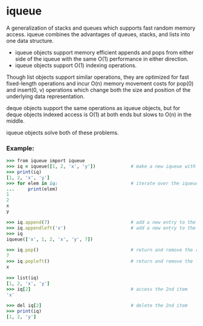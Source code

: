 # iqueue

A generalization of stacks and queues which supports fast random memory access. iqueue combines the advantages of queues, stacks, and lists into one data structure.

- iqueue objects support memory efficient appends and pops from either side of the iqueue with the same O(1) performance in either direction.
- iqueue objects support O(1) indexing operations.

Though list objects support similar operations, they are optimized for fast fixed-length operations and incur O(n) memory movement costs for pop(0) and insert(0, v) operations which change both the size and position of the underlying data representation.

deque objects support the same operations as iqueue objects, but for deque objects indexed access is O(1) at both ends but slows to O(n) in the middle. 

iqueue objects solve both of these problems.

### Example:
```ruby
>>> from iqueue import iqueue
>>> iq = iqueue([1, 2, 'x', 'y'])             # make a new iqueue with 4 items
>>> print(iq)
[1, 2, 'x', 'y']
>>> for elem in iq:                           # iterate over the iqueue's elements
...     print(elem)
1
2
x
y

>>> iq.append(7)                              # add a new entry to the right side
>>> iq.appendleft('x')                        # add a new entry to the left side
>>> iq
iqueue(['x', 1, 2, 'x', 'y', 7])

>>> iq.pop()                                  # return and remove the rightmost item
7
>>> iq.popleft()                              # return and remove the leftmost item
x

>>> list(iq)
[1, 2, 'x', 'y']
>>> iq[2]                                     # access the 2nd item
'x'

>>> del iq[2]                                 # delete the 2nd item
>>> print(iq)
[1, 2, 'y']
```
